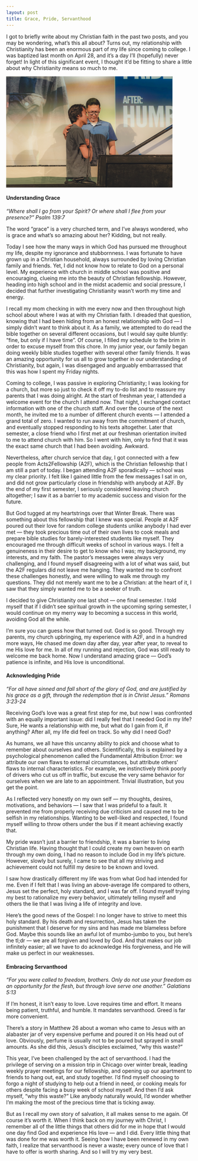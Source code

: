 ```yaml
---
layout: post
title: Grace, Pride, Servanthood
---
```


I got to briefly write about my Christian faith in the past two posts, and you may be wondering, what’s this all about? Turns out, my relationship with Christianity has been an enormous part of my life since coming to college. I was baptized last month on April 28, and it’s a day I’ll (hopefully) never forget! In light of this significant event, I thought it’d be fitting to share a little about why Christianity means so much to me.

<img src="/assets/img/gps/1.JPG" height="300" style="margin-right:auto; display: block"/>

#### Understanding Grace
*“Where shall I go from your Spirit? Or where shall I flee from your presence?” Psalm 139:7*

The word “grace” is a very churched term, and I’ve always wondered, who is grace and what’s so amazing about her? Kidding, but not really.

Today I see how the many ways in which God has pursued me throughout my life, despite my ignorance and stubbornness. I was fortunate to have grown up in a Christian household, always surrounded by loving Christian family and friends. Yet, I did not know how to relate to God on a personal level. My experience with church in middle school was positive and encouraging, clueing me into the beauty of Christian fellowship. However, heading into high school and in the midst academic and social pressure, I decided that further investigating Christianity wasn’t worth my time and energy. 

I recall my mom checking in with me every now and then throughout high school about where I was at with my Christian faith. I dreaded that question, knowing that I had been hiding from an honest relationship with God — I simply didn’t want to think about it. As a family, we attempted to do read the bible together on several different occasions, but I would say quite bluntly: “fine, but only if I have time”. Of course, I filled my schedule to the brim in order to excuse myself from this chore. In my junior year, our family began doing weekly bible studies together with several other family friends. It was an amazing opportunity for us all to grow together in our understanding of Christianity, but again, I was disengaged and arguably embarrassed that this was how I spent my Friday nights. 

Coming to college, I was passive in exploring Christianity; I was looking for a church, but more so just to check it off my to-do list and to reassure my parents that I was doing alright. At the start of freshman year, I attended a welcome event for the church I attend now. That night, I exchanged contact information with one of the church staff. And over the course of the next month, he invited me to a number of different church events — I attended a grand total of zero. I wanted to run away from the commitment of church, and eventually stopped responding to his texts altogether. Later that semester, a close friend who I first met at our freshman orientation invited to me to attend church with him. So I went with him, only to find that it was the exact same church that I had been avoiding. Awkward.

Nevertheless, after church service that day, I got connected with a few people from Acts2Fellowship (A2F), which is the Christian fellowship that I am still a part of today. I began attending A2F sporadically — school was my clear priority. I felt like I gained little from the few messages I sat in on, and did not grow particularly close in friendship with anybody at A2F. By the end of my first semester, I seriously considered leaving church altogether; I saw it as a barrier to my academic success and vision for the future. 

But God tugged at my heartstrings over that Winter Break. There was something about this fellowship that I knew was special. People at A2F poured out their love for random college students unlike anybody I had ever met — they took precious time out of their own lives to cook meals and prepare bible studies for barely-interested students like myself. They encouraged me through difficult weeks of school in various ways. I felt a genuineness in their desire to get to know who I was; my background, my interests, and my faith. The pastor’s messages were always very challenging, and I found myself disagreeing with a lot of what was said, but the A2F regulars did not leave me hanging. They wanted me to confront these challenges honestly, and were willing to walk me through my questions. They did not merely want me to be a Christian: at the heart of it, I saw that they simply wanted me to be a seeker of truth. 

I decided to give Christianity one last shot — one final semester. I told myself that if I didn’t see spiritual growth in the upcoming spring semester, I would continue on my merry way to becoming a success in this world, avoiding God all the while. 

I’m sure you can guess how that turned out. God is so good. Through my parents, my church upbringing, my experience with A2F, and in a hundred more ways, He chased me down day after day, year after year, to reveal to me His love for me. In all of my running and rejection, God was still ready to welcome me back home. Now I understand amazing grace — God’s patience is infinite, and His love is unconditional. 

#### Acknowledging Pride
*“For all have sinned and fall short of the glory of God, and are justified by his grace as a gift, through the redemption that is in Christ Jesus.” Romans 3:23-24*

Receiving God’s love was a great first step for me, but now I was confronted with an equally important issue: did I really feel that I needed God in my life? Sure, He wants a relationship with me, but what do I gain from it, if anything? After all, my life did feel on track. So why did I need God?

As humans, we all have this uncanny ability to pick and choose what to remember about ourselves and others. Scientifically, this is explained by a psychological phenomenon called the Fundamental Attribution Error: we attribute our own flaws to external circumstances, but attribute others’ flaws to internal characteristics. For example, we instinctively think poorly of drivers who cut us off in traffic, but excuse the very same behavior for ourselves when we are late to an appointment. Trivial illustration, but you get the point. 

As I reflected very honestly on my own self — my thoughts, desires, motivations, and behaviors — I saw that I was prideful to a fault. It prevented me from properly receiving due criticism and caused me to be selfish in my relationships. Wanting to be well-liked and respected, I found myself willing to throw others under the bus if it meant achieving exactly that. 

My pride wasn’t just a barrier to friendship, it was a barrier to living Christian life. Having thought that I could create my own heaven on earth through my own doing, I had no reason to include God in my life’s picture. However, slowly but surely, I came to see that all my striving and achievement could not fulfill my desire to be known and loved. 

I saw how drastically different my life was from what God had intended for me. Even if I felt that I was living an above-average life compared to others, Jesus set the perfect, holy standard, and I was far off. I found myself trying my best to rationalize my every behavior, ultimately telling myself and others the lie that I was living a life of integrity and love. 

Here’s the good news of the Gospel: I no longer have to strive to meet this holy standard. By his death and resurrection, Jesus has taken the punishment that I deserve for my sins and has made me blameless before God. Maybe this sounds like an awful lot of mumbo-jumbo to you, but here’s the tl;dr — we are all forgiven and loved by God. And that makes our job infinitely easier; all we have to do acknowledge His forgiveness, and He will make us perfect in our weaknesses. 

#### Embracing Servanthood
*“For you were called to freedom, brothers. Only do not use your freedom as an opportunity for the flesh, but through love serve one another.” Galatians 5:13*

If I’m honest, it isn’t easy to love. Love requires time and effort. It means being patient, truthful, and humble. It mandates servanthood. Greed is far more convenient. 

There’s a story in Matthew 26 about a woman who came to Jesus with an alabaster jar of very expensive perfume and poured it on His head out of love. Obviously, perfume is usually not to be poured but sprayed in small amounts. As she did this, Jesus’s disciples exclaimed, “why this waste?”

This year, I’ve been challenged by the act of servanthood. I had the privilege of serving on a mission trip in Chicago over winter break, leading weekly prayer meetings for our fellowship, and opening up our apartment to friends to hang out, eat, and study together. I’d find myself choosing to forgo a night of studying to help out a friend in need, or cooking meals for others despite facing a busy week of school myself. And then I’d ask myself, “why this waste?” Like anybody naturally would, I’d wonder whether I’m making the most of the precious time that is ticking away. 

But as I recall my own story of salvation, it all makes sense to me again. Of course it’s worth it. When I think back on my journey with Christ, I remember all of the little things that others did for me in hope that I would one day find God and experience His love — and I did. Every little thing that was done for me was worth it. Seeing how I have been renewed in my own faith, I realize that servanthood is never a waste; every ounce of love that I have to offer is worth sharing. And so I will try my very best.